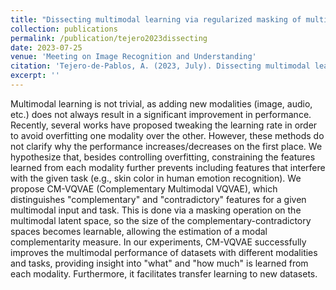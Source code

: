 ```yaml
---
title: "Dissecting multimodal learning via regularized masking of multimodal features"
collection: publications
permalink: /publication/tejero2023dissecting
date: 2023-07-25
venue: 'Meeting on Image Recognition and Understanding'
citation: 'Tejero-de-Pablos, A. (2023, July). Dissecting multimodal learning via regularized masking of multimodal features. Meeting on Image Recognition and Understanding.'
excerpt: ''
---
```

Multimodal learning is not trivial, as adding new modalities (image, audio, etc.) does not always result in a significant improvement in performance. Recently, several works have proposed tweaking the learning rate in order to avoid overfitting one modality over the other. However, these methods do not clarify why the performance increases/decreases on the first place. We hypothesize that, besides controlling overfitting, constraining the features learned from each modality further prevents including features that interfere with the given task (e.g., skin color in human emotion recognition). We propose CM-VQVAE (Complementary Multimodal VQVAE), which distinguishes "complementary" and "contradictory" features for a given multimodal input and task. This is done via a masking operation on the multimodal latent space, so the size of the complementary-contradictory spaces becomes learnable, allowing the estimation of a modal complementarity measure. In our experiments, CM-VQVAE successfully improves the multimodal performance of datasets with different modalities and tasks, providing insight into "what" and "how much" is learned from each modality. Furthermore, it facilitates transfer learning to new datasets.
